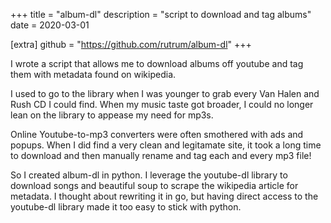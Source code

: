 +++
title = "album-dl"
description = "script to download and tag albums"
date = 2020-03-01

[extra]
github = "https://github.com/rutrum/album-dl"
+++

I wrote a script that allows me to download albums off youtube and tag them with metadata found on wikipedia.

<!-- more -->

I used to go to the library when I was younger to grab every Van Halen and Rush CD I could find.  When my music taste got broader, I could no longer lean on the library to appease my need for mp3s.

Online Youtube-to-mp3 converters were often smothered with ads and popups.  When I did find a very clean and legitamate site, it took a long time to download and then manually rename and tag each and every mp3 file!

So I created album-dl in python.  I leverage the youtube-dl library to download songs and beautiful soup to scrape the wikipedia article for metadata.  I thought about rewriting it in go, but having direct access to the youtube-dl library made it too easy to stick with python.
